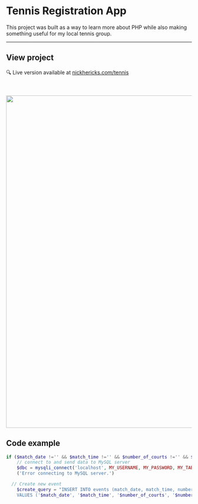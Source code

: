 # Tennis Registration App
This project was built as a way to learn more about PHP while also making something useful for my local tennis group.

***
## View project
:mag: Live version available at [nickhericks.com/tennis](https://nickhericks.com/tennis/index.php)

<br><br>
<img src="https://res.cloudinary.com/dtqevfsxh/image/upload/v1540558830/portfolio/tennis_screenshot_1200.png" width="899px">

## Code example
```php
if ($match_date !='' && $match_time !='' && $number_of_courts !='' && $number_of_players !='') {
	// connect to and send data to MySQL server  
	$dbc = mysqli_connect('localhost', MY_USERNAME, MY_PASSWORD, MY_TABLE) or die
	('Error connecting to MySQL server.')

  // Create new event
	$create_query = "INSERT INTO events (match_date, match_time, number_of_courts, number_of_players)
	VALUES ('$match_date', '$match_time', '$number_of_courts', '$number_of_players')";
```
